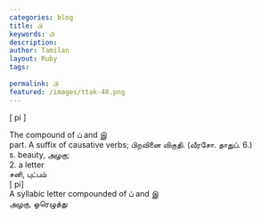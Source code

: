 ```yaml
---
categories: blog
title: பி
keywords: பி
description: 
author: Tamilan
layout: Ruby
tags: 
 
permalink: பி
featured: /images/ttak-48.png
---
```

  
[ pi ]  
  
The compound of ப் and இ  
part. A suffix of causative verbs; பிறவினை விகுதி. (வீரசோ. தாதுப். 6.)  
s. beauty, அழகு;  
2. a letter  
சனி, புட்பம்  
[ pi]  
A syllabic letter compounded of ப் and இ  
அழகு, ஓரெழுத்து